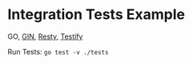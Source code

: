 # Integration Tests Example

GO, [GIN](https://github.com/gin-gonic/gin), [Resty](https://github.com/go-resty/resty), [Testify](https://github.com/stretchr/testify)

Run Tests: `go test -v ./tests`


